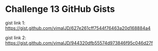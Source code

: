 # Challenge 13 GitHub Gists

gist link 1: <https://gist.github.com/vimalJD/627e261cff7544f76463a20d168884a4>

gist link 2: <https://gist.github.com/vimalJD/944320dfb55574d973846f95c046d27f>
